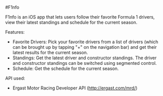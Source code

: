#F1nfo

F1nfo is an iOS app that lets users follow their favorite Formula 1 drivers, view their latest standings and schedule for the current season.

Features:
- Favorite Drivers: Pick your favorite drivers from a list of drivers (which can be brought up by tapping "+" on the navigation bar) and get their latest results for the current season. 
- Standings: Get the latest driver and constructor standings. The driver and constructor standings can be switched using segmented control.
- Schedule: Get the schedule for the current season.

API used: 
- Ergast Motor Racing Developer API (http://ergast.com/mrd/) 
